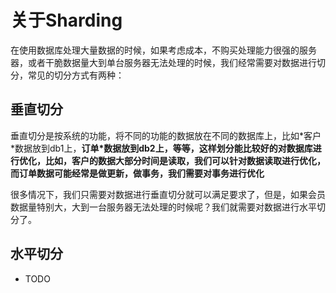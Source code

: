 # 关于Sharding #

在使用数据库处理大量数据的时候，如果考虑成本，不购买处理能力很强的服务器，或者干脆数据量大到单台服务器无法处理的时候，我们经常需要对数据进行切分，常见的切分方式有两种：

## 垂直切分 ##

垂直切分是按系统的功能，将不同的功能的数据放在不同的数据库上，比如\*客户\*数据放到db1上，**订单\*数据放到db2上，等等，这样划分能比较好的对数据库进行优化，比如，客户的数据大部分时间是读取，我们可以针对数据读取进行优化，而订单数据可能经常是做更新，做事务，我们需要对事务进行优化**

很多情况下，我们只需要对数据进行垂直切分就可以满足要求了，但是，如果会员数据量特别大，大到一台服务器无法处理的时候呢？我们就需要对数据进行水平切分了。

## 水平切分 ##

  * TODO 